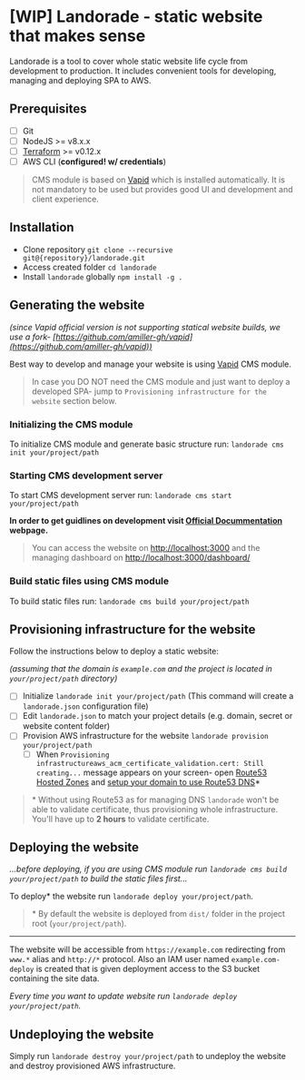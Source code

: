 # [WIP] Landorade - static website that makes sense

Landorade is a tool to cover whole static website life cycle from development to production.
It includes convenient tools for developing, managing and deploying SPA to AWS.

## Prerequisites

- [ ] Git
- [ ] NodeJS >= v8.x.x
- [ ] [Terraform](https://www.terraform.io) >= v0.12.x
- [ ] AWS CLI (**configured! w/ credentials**)

> CMS module is based on [Vapid](https://www.vapid.com) which is installed automatically. It is not mandatory to be used but provides good UI and development and client experience.

## Installation

- Clone repository `git clone --recursive git@{repository}/landorade.git`
- Access created folder `cd landorade`
- Install `landorade` globally `npm install -g .`

## Generating the website

*(since Vapid official version is not supporting statical website builds, we use a fork- [https://github.com/amiller-gh/vapid](https://github.com/amiller-gh/vapid))*

Best way to develop and manage your website is using [Vapid](https://www.vapid.com) CMS module.

> In case you DO NOT need the CMS module and just want to deploy a developed SPA- jump to `Provisioning infrastructure for the website` section below.

### Initializing the CMS module

To initialize CMS module and generate basic structure run: `landorade cms init your/project/path`

### Starting CMS development server

To start CMS development server run: `landorade cms start your/project/path`

**In order to get guidlines on development visit [Official Docummentation](https://docs.vapid.com) webpage.**

> You can access the website on [http://localhost:3000](http://localhost:3000) and the managing dashboard on [http://localhost:3000/dashboard/](http://localhost:3000/dashboard/)

### Build static files using CMS module

To build static files run: `landorade cms build your/project/path`

## Provisioning infrastructure for the website

Follow the instructions below to deploy a static website:

*(assuming that the domain is `example.com` and the project is located in `your/project/path` directory)*

- [ ] Initialize `landorade init your/project/path` (This command will create a `landorade.json` configuration file)
- [ ] Edit `landorade.json` to match your project details (e.g. domain, secret or website content folder)
- [ ] Provision AWS infrastructure for the website `landorade provision your/project/path`
    - [ ] When `Provisioning infrastructureaws_acm_certificate_validation.cert: Still creating...` message appears on your screen- open [Route53 Hosted Zones](https://console.aws.amazon.com/route53/home#hosted-zones:) and [setup your domain to use Route53 DNS](https://docs.aws.amazon.com/Route53/latest/DeveloperGuide/dns-configuring.html)\*

> \* Without using Route53 as for managing DNS `landorade` won't be able to validate certificate, thus provisioning whole infrastructure. You'll have up to **2 hours** to validate certificate.

## Deploying the website

*...before deploying, if you are using CMS module run `landorade cms build your/project/path` to build the static files first...*

To deploy\* the website run `landorade deploy your/project/path`.

> \* By default the website is deployed from `dist/` folder in the project root (`your/project/path`).

-------------

The website will be accessible from `https://example.com` redirecting from `www.*` alias and `http://*` protocol.
Also an IAM user named `example.com-deploy` is created that is given deployment access to the S3 bucket containing the site data.

*Every time you want to update website run `landorade deploy your/project/path`.*

## Undeploying the website

Simply run `landorade destroy your/project/path` to undeploy the website and destroy provisioned AWS infrastructure.
